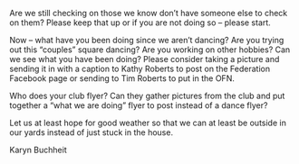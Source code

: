 Are we still checking on those we know don’t have someone else to check on them? Please keep that up or if you are not doing so – please start.

Now – what have you been doing since we aren’t dancing? Are you trying out this “couples” square dancing? Are you working on other hobbies? Can we see what you have been doing? Please consider taking a picture and sending it in with a caption to Kathy Roberts to post on the Federation Facebook page or sending to Tim Roberts to put in the OFN.  

Who does your club flyer? Can they gather pictures from the club and put together a “what we are doing” flyer to post instead of a dance flyer?

Let us at least hope for good weather so that we can at least be outside in our yards instead of just stuck in the house.

Karyn Buchheit
